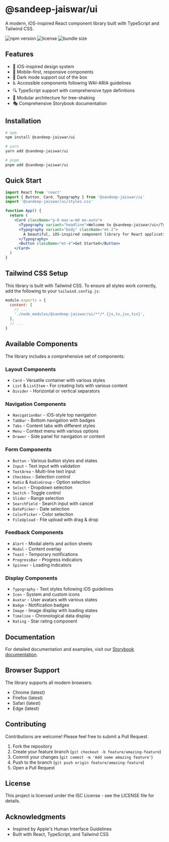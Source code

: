 # @sandeep-jaiswar/ui

A modern, iOS-inspired React component library built with TypeScript and Tailwind CSS.

![npm version](https://img.shields.io/npm/v/@sandeep-jaiswar/ui)
![license](https://img.shields.io/npm/l/@sandeep-jaiswar/ui)
![bundle size](https://img.shields.io/bundlephobia/minzip/@sandeep-jaiswar/ui)

## Features

- 🎨 iOS-inspired design system
- 📱 Mobile-first, responsive components
- 🌙 Dark mode support out of the box
- ♿ Accessible components following WAI-ARIA guidelines
- 🔍 TypeScript support with comprehensive type definitions
- 🧩 Modular architecture for tree-shaking
- 🎭 Comprehensive Storybook documentation

## Installation

```bash
# npm
npm install @sandeep-jaiswar/ui

# yarn
yarn add @sandeep-jaiswar/ui

# pnpm
pnpm add @sandeep-jaiswar/ui
```

## Quick Start

```jsx
import React from 'react'
import { Button, Card, Typography } from '@sandeep-jaiswar/ui'
import '@sandeep-jaiswar/ui/styles.css'

function App() {
  return (
    <Card className="p-6 max-w-md mx-auto">
      <Typography variant="headline">Welcome to @sandeep-jaiswar/ui</Typography>
      <Typography variant="body" className="mt-2">
        A beautiful, iOS-inspired component library for React applications.
      </Typography>
      <Button className="mt-4">Get Started</Button>
    </Card>
  )
}
```

## Tailwind CSS Setup

This library is built with Tailwind CSS. To ensure all styles work correctly, add the following to your `tailwind.config.js`:

```js
module.exports = {
  content: [
    // ...
    './node_modules/@sandeep-jaiswar/ui/**/*.{js,ts,jsx,tsx}',
  ],
  // ...
}
```

## Available Components

The library includes a comprehensive set of components:

### Layout Components
- `Card` - Versatile container with various styles
- `List` & `ListItem` - For creating lists with various content
- `Divider` - Horizontal or vertical separators

### Navigation Components
- `NavigationBar` - iOS-style top navigation
- `TabBar` - Bottom navigation with badges
- `Tabs` - Content tabs with different styles
- `Menu` - Context menu with various options
- `Drawer` - Side panel for navigation or content

### Form Components
- `Button` - Various button styles and states
- `Input` - Text input with validation
- `TextArea` - Multi-line text input
- `Checkbox` - Selection control
- `Radio` & `RadioGroup` - Option selection
- `Select` - Dropdown selection
- `Switch` - Toggle control
- `Slider` - Range selection
- `SearchField` - Search input with cancel
- `DatePicker` - Date selection
- `ColorPicker` - Color selection
- `FileUpload` - File upload with drag & drop

### Feedback Components
- `Alert` - Modal alerts and action sheets
- `Modal` - Content overlay
- `Toast` - Temporary notifications
- `ProgressBar` - Progress indicators
- `Spinner` - Loading indicators

### Display Components
- `Typography` - Text styles following iOS guidelines
- `Icon` - System and custom icons
- `Avatar` - User avatars with various states
- `Badge` - Notification badges
- `Image` - Image display with loading states
- `Timeline` - Chronological data display
- `Rating` - Star rating component

## Documentation

For detailed documentation and examples, visit our [Storybook documentation](https://sandeep-jaiswar.github.io/ui).

## Browser Support

The library supports all modern browsers:

- Chrome (latest)
- Firefox (latest)
- Safari (latest)
- Edge (latest)

## Contributing

Contributions are welcome! Please feel free to submit a Pull Request.

1. Fork the repository
2. Create your feature branch (`git checkout -b feature/amazing-feature`)
3. Commit your changes (`git commit -m 'Add some amazing feature'`)
4. Push to the branch (`git push origin feature/amazing-feature`)
5. Open a Pull Request

## License

This project is licensed under the ISC License - see the LICENSE file for details.

## Acknowledgments

- Inspired by Apple's Human Interface Guidelines
- Built with React, TypeScript, and Tailwind CSS